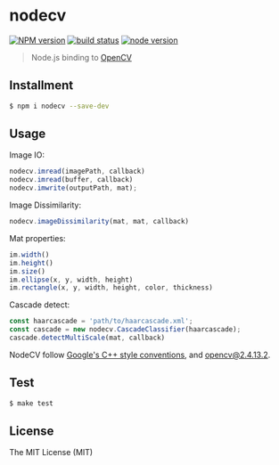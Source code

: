 # nodecv

[![NPM version][npm-image]][npm-url]
[![build status][travis-image]][travis-url]
[![node version][node-image]][node-url]

[npm-image]: https://img.shields.io/npm/v/nodecv.svg?style=flat-square
[npm-url]: https://npmjs.org/package/nodecv
[travis-image]: https://img.shields.io/travis/xudafeng/nodecv.svg?style=flat-square
[travis-url]: https://travis-ci.org/xudafeng/nodecv
[node-image]: https://img.shields.io/badge/node.js-%3E=_6-green.svg?style=flat-square
[node-url]: http://nodejs.org/download/

> Node.js binding to [OpenCV](//github.com/opencv/opencv)

## Installment

``` bash
$ npm i nodecv --save-dev
```

## Usage

Image IO:

``` javascript
nodecv.imread(imagePath, callback)
nodecv.imread(buffer, callback)
nodecv.imwrite(outputPath, mat);
```

Image Dissimilarity:

``` javascript
nodecv.imageDissimilarity(mat, mat, callback)
```

Mat properties:

``` javascript
im.width()
im.height()
im.size()
im.ellipse(x, y, width, height)
im.rectangle(x, y, width, height, color, thickness)
```

Cascade detect:

``` javascript
const haarcascade = 'path/to/haarcascade.xml';
const cascade = new nodecv.CascadeClassifier(haarcascade);
cascade.detectMultiScale(mat, callback)
```

NodeCV follow [Google's C++ style conventions](//google.github.io/styleguide/cppguide.html), and [opencv@2.4.13.2](http://docs.opencv.org/2.4.13.2/).

## Test

``` bash
$ make test
```

## License

The MIT License (MIT)
